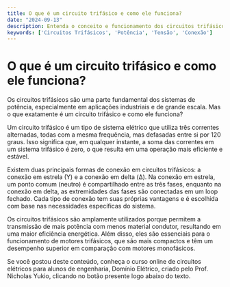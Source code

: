 ```yaml
---
title: O que é um circuito trifásico e como ele funciona?
date: "2024-09-13"
description: Entenda o conceito e funcionamento dos circuitos trifásicos, essenciais em sistemas de potência.
keywords: ['Circuitos Trifásicos', 'Potência', 'Tensão', 'Conexão']
---
```


# O que é um circuito trifásico e como ele funciona?

Os circuitos trifásicos são uma parte fundamental dos sistemas de potência, especialmente em aplicações industriais e de grande escala. Mas o que exatamente é um circuito trifásico e como ele funciona?

Um circuito trifásico é um tipo de sistema elétrico que utiliza três correntes alternadas, todas com a mesma frequência, mas defasadas entre si por 120 graus. Isso significa que, em qualquer instante, a soma das correntes em um sistema trifásico é zero, o que resulta em uma operação mais eficiente e estável.

Existem duas principais formas de conexão em circuitos trifásicos: a conexão em estrela (Y) e a conexão em delta (Δ). Na conexão em estrela, um ponto comum (neutro) é compartilhado entre as três fases, enquanto na conexão em delta, as extremidades das fases são conectadas em um loop fechado. Cada tipo de conexão tem suas próprias vantagens e é escolhida com base nas necessidades específicas do sistema.

Os circuitos trifásicos são amplamente utilizados porque permitem a transmissão de mais potência com menos material condutor, resultando em uma maior eficiência energética. Além disso, eles são essenciais para o funcionamento de motores trifásicos, que são mais compactos e têm um desempenho superior em comparação com motores monofásicos.

Se você gostou deste conteúdo, conheça o curso online de circuitos elétricos para alunos de engenharia, Domínio Elétrico, criado pelo Prof. Nicholas Yukio, clicando no botão presente logo abaixo do texto.